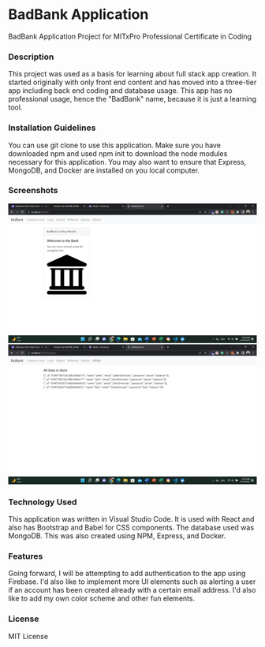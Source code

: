 # BadBank Application
BadBank Application Project for MITxPro Professional Certificate in Coding

### Description
This project was used as a basis for learning about full stack app creation. It started originally with only front end content and has moved into a three-tier app including back end coding and database usage. This app has no professional usage, hence the "BadBank" name, because it is just a learning tool. 

### Installation Guidelines
You can use git clone to use this application. Make sure you have downloaded npm and used npm init to download the node modules necessary for this application. You may also want to ensure that Express, MongoDB, and Docker are installed on you local computer.

### Screenshots
![BadBank Home](https://github.com/adarden8/BadBankApplication/blob/main/BadBank%20Home.png)
![BadBank All Data](https://github.com/adarden8/BadBankApplication/blob/main/BadBank%20AllData.png)

### Technology Used
This application was written in Visual Studio Code. It is used with React and also has Bootstrap and Babel for CSS components. The database used was MongoDB. This was also created using NPM, Express, and Docker. 

### Features
Going forward, I will be attempting to add authentication to the app using Firebase. I'd also like to implement more UI elements such as alerting a user if an account has been created already with a certain email address. I'd also like to add my own color scheme and other fun elements.

### License 
MIT License

